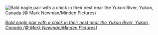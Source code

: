 
![Bald eagle pair with a chick in their nest near the Yukon River, Yukon, Canada (© Mark Newman/Minden Pictures)](https://cn.bing.com//th?id=OHR.FatherEagle_EN-US4516693152_1920x1080.jpg&rf=LaDigue_1920x1080.jpg&pid=hp)

*[Bald eagle pair with a chick in their nest near the Yukon River, Yukon, Canada (© Mark Newman/Minden Pictures)](https://www.bing.com/search?q=father%27s+day&form=hpcapt&filters=HpDate%3a%2220210620_0700%22)*
